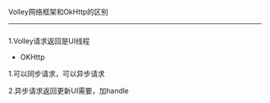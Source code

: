

Volley网络框架和OkHttp的区别

------


#####

1.Volley请求返回是UI线程




* OKHttp

 1.可以同步请求，可以异步请求

 2.异步请求返回更新UI需要，加handle
